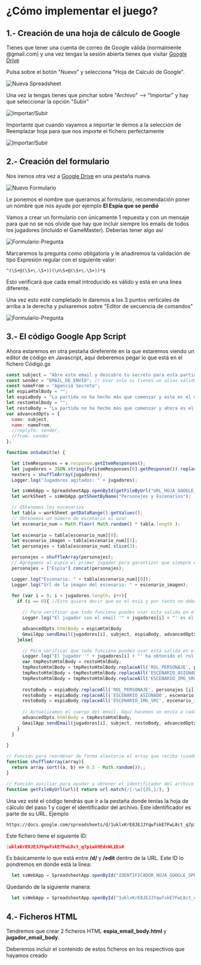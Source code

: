 # ¿Cómo implementar el juego?

## 1.- Creación de una hoja de cálculo de Google 

Tienes que tener una cuenta de correo de Google válida (normalmente @gmail.com) y una vez tengas la sesión abierta tienes que visitar [Google Drive](https://drive.google.com)

Pulsa sobre el botón "Nuevo" y selecciona "Hoja de Calculo de Google".

![Nueva Spreadsheet](./img/Nuevo.png)

Una vez la tengas tienes que pinchar sobre "Archivo" --> "Importar" y hay que seleccionar la opción "Subir"

![Importar/Subir](./img/Importar-Subir.png)

Importante que cuando vayamos a importar le demos a la selección de Reemplazar hoja para que nos importe el fichero perfectamente

![Importar/Subir](./img/Importar-Reemplazar.png)

## 2.- Creación del formulario

Nos iremos otra vez a [Google Drive](https://drive.google.com) en una pestaña nueva.

![Nuevo Formulario](./img/Nuevo-Form.png)

Le ponemos el nombre que queramos al formulario, recomendación poner un nombre que nos ayude por ejemplo **El Espía que se perdió**

Vamos a crear un formulario con únicamente 1 repuesta y con un mensaje para que no se nos olvide que hay que incluir siempre los emails de todos los jugadores (incluido el GameMaster). Deberías tener algo así

![Formulario-Pregunta](./img/Form-Respuesta.png)

Marcaremos la pregunta como obligatoria y le añadiremos la validación de tipo Expresión regular con el siguiente valor:

```regex
^(\S+@(\S+\.\S+))(\n\S+@(\S+\.\S+))*$
```

Esto verificará que cada email introducido es válido y está en una linea diferente.

Una vez esto esté completado le daremos a los 3 puntos verticales de arriba a la derecha y pulsaremos sobre "Editor de secuencia de comandos"

![Formulario-Pregunta](./img/Form-Comandos.png)

## 3.- El código Google App Script

Ahora estaremos en otra pestaña direferente en la que estaremos viendo un editor de código en Javascript, aquí deberemos pegar lo que está en el fichero Código.gs

```javascript
const subject = "Abre este email y descubre tu secreto para esta partida";
const sender = "EMAIL_DE_ENVIO"; // Usar solo si tienes un alias válido desde tu usuario de GSuite
const nameFrom = "Agencia Secreta"; 
let espiaHtmlBody = "";
let espiaBody = "La partida no ha hecho más que comenzar y este es el momento de que juegues tus mejores dotes deductivas y artimañas para acertar el escenario sin ser descubierto. Y si aún no has activado tus dotes deductivas solo confirmarte que efectivamente eres EL/LA ESPÍA.";
let restoHtmlBody = "";
let restoBody = "La partida no ha hecho más que comenzar y ahora es el momento de que lleves tus dotes interpretativas a otro nivel. El sistema te ha asignado el siguiente personaje 'ROL_PERSONAJE'.\n Este personaje pertenece al escenario 'ESCENARIO_ASIGNADO'.\nSi por alguna razón no lo conoces o quieres tener una referencia (la misma para todos los jugadores) aquí puedes ver una imagen del escenario: ESCENARIO_IMG_SRC"; 
var advancedOpts = { 
  name: subject, 
  name: nameFrom, 
  //replyTo: sender, 
  //from: sender
};

function onSubmit(e) {

  let itemResponses = e.response.getItemResponses();
  let jugadores = JSON.stringify(itemResponses[0].getResponse()).replace(/['"]+/g, '').split("\\n");
  nexters = shuffleArray(jugadores);
  Logger.log("Jugadores agitados: " + jugadores);

  let ssWebApp = SpreadsheetApp.openById(getFileByUrl("URL_HOJA_GOOGLE_SPREADSHEETS"));
  let workSheet = ssWebApp.getSheetByName("Personajes y Escenarios");

  // Obtenemos los escenarios
  let tabla = workSheet.getDataRange().getValues();
  // Obtenemos un número de escenario al azar
  let escenario_num = Math.floor( Math.random() * tabla.length );
  
  let escenario = tabla[escenario_num][0];
  let escenario_imagen = tabla[escenario_num][1];
  let personajes = tabla[escenario_num].slice(3);

  personajes = shuffleArray(personajes);
  // Agregamos al espía el primer jugador para garantizar que siempre está presente en la partida
  personajes = ["Espía"].concat(personajes);

  Logger.log("Escenario: " + tabla[escenario_num][0]);
  Logger.log("Url de la imagen del escenario: " + escenario_imagen);
  
  for (var i = 0; i < jugadores.length; i++){
    if (i == 0){ //Esto quiere decir que es el esía y por tanto no debe conocer el escenario

      // Para verificar que todo funciona puedes usar esta salida en el log, pero no lo uses para hacer trampas ya qu entonces perderá la gracia
      Logger.log("El jugador con el email '" + jugadores[i] + "' es el espía");

      advancedOpts.htmlBody = espiaHtmlBody
      GmailApp.sendEmail(jugadores[i], subject, espiaBody, advancedOpts);
    }else{

      // Para verificar que todo funciona puedes usar esta salida en el log, pero no lo uses para hacer trampas ya qu entonces perderá la gracia
      Logger.log("El jugador '" + jugadores[i] + "' ha obtenido el rol '" + personajes [i] + "', por tanto aquí tienes tu ubicación: '" + escenario + "' y por si no sabes nada de él además aquí tienes una foto: '" + escenario_imagen + "'.");
      var tmpRestoHtmlBody = restoHtmlBody;
      tmpRestoHtmlBody = tmpRestoHtmlBody.replaceAll('ROL_PERSONAJE', personajes [i]);
      tmpRestoHtmlBody = tmpRestoHtmlBody.replaceAll('ESCENARIO_ASIGNADO', escenario);
      tmpRestoHtmlBody = tmpRestoHtmlBody.replaceAll('ESCENARIO_IMG_SRC', escenario_imagen);
      
      restoBody = espiaBody.replaceAll('ROL_PERSONAJE', personajes [i]);
      restoBody = espiaBody.replaceAll('ESCENARIO_ASIGNADO', escenario);
      restoBody = espiaBody.replaceAll('ESCENARIO_IMG_SRC', escenario_imagen);
      
      // Actualizamos el cuerpo del email. Aquí hacemos un envío a cada jugador
      advancedOpts.htmlBody = tmpRestoHtmlBody;
      GmailApp.sendEmail(jugadores[i], subject, restoBody, advancedOpts);
    }
  }
  
}

// Función para reordenar de forma aleatoria el array que reciba (usado para jugadores y personajes)
function shuffleArray(array){
  return array.sort((a, b) => 0.5 - Math.random());;
}

// Función auxiliar para ayudar a obtener el identificador del archivo
function getFileByUrl(url){ return url.match(/[-\w]{25,}/); }
```

Una vez esté el código tendrás que ir a la pestaña donde tenías la hoja de cálculo del paso 1 y coger el identificador del archivo. Este identificador es parte de su URL. Ejemplo
```
https://docs.google.com/spreadsheets/d/1uklxKrE8JEJJYqwfskE7FwL8ct_q7p1aA9EdcWL1Es0/edit#gid=1697546335
```

Este fichero tiene el siguiente ID:
```javascript
1uklxKrE8JEJJYqwfskE7FwL8ct_q7p1aA9EdcWL1Es0
```
Es básicamente lo que está entre **/d/** y **/edit** dentro de la URL. Este ID lo pondremos en donde está la línea:
```javascript
  let ssWebApp = SpreadsheetApp.openById("IDENTIFICADOR_HOJA_GOOGLE_SPREADSHEETS");
```
Quedando de la siguiente manera:
```javascript
  let ssWebApp = SpreadsheetApp.openById("1uklxKrE8JEJJYqwfskE7FwL8ct_q7p1aA9EdcWL1Es0");
```

## 4.- Ficheros HTML

Tendremos que crear 2 ficheros HTML **espia_email_body.html** y **jugador_email_body**.

Deberemos incluir el contenido de estos ficheros en los respectivos que hayamos creado

